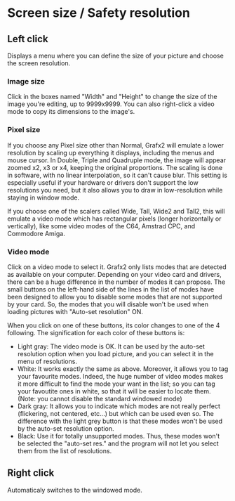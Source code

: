 # Screen size / Safety resolution #

## Left click ##

Displays a menu where you can define the size of your picture and choose the screen resolution.

### Image size ###
Click in the boxes named "Width" and "Height" to change the size of the image you're editing, up to 9999x9999. You can also right-click a video mode to copy its dimensions to the image's.

### Pixel size ###
If you choose any Pixel size other than Normal, Grafx2 will emulate a lower resolution by scaling up everything it displays, including the menus and mouse cursor. In Double, Triple and Quadruple mode, the image will appear zoomed x2, x3 or x4, keeping the original proportions. The scaling is done in software, with no linear interpolation, so it can't cause blur.
This setting is especially useful if your hardware or drivers don't support the low resolutions you need, but it also allows you to draw in low-resolution while staying in window mode.

If you choose one of the scalers called Wide, Tall, Wide2 and Tall2, this will emulate a video mode which has rectangular pixels (longer horizontally or vertically), like some video modes of the C64, Amstrad CPC, and Commodore Amiga.

### Video mode ###
Click on a video mode to select it. Grafx2 only lists modes that are detected as available on your computer. Depending on your video card and drivers, there can be a huge difference in the number of modes it can propose. The small buttons on the left-hand side of the lines in the list of modes have been designed to allow you to disable some modes that are not supported by your card. So, the modes that you will disable won't be used  when loading pictures with "Auto-set resolution" ON.

When you click on one of these buttons, its color changes to one of the 4 following. The signification for each color of these buttons is:

  * Light gray: The video mode is OK. It can be used by the auto-set resolution option when you load picture, and you can select it in the menu of resolutions.
  * White: It works exactly the same as above. Moreover, it allows you to tag your favourite modes. Indeed, the huge number of video modes makes it more difficult to find the mode your want in the list; so you can tag your favoutite ones in white, so that it will be easier to locate them. (Note: you cannot disable the standard windowed mode)
  * Dark gray: It allows you to indicate which modes are not really perfect (flickering, not centered, etc...) but which can be used even so. The difference with the light grey button is that these modes won't be used by the auto-set resolution option.
  * Black: Use it for totally unsupported modes. Thus, these modes won't be selected the "auto-set res." and the program will not let you select them from the list of resolutions.

## Right click ##

Automaticaly switches to the windowed mode.